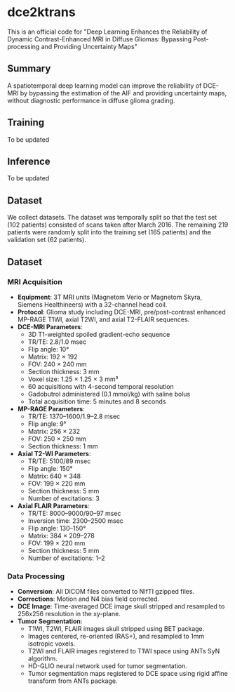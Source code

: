 # dce2ktrans
This is an official code for "Deep Learning Enhances the Reliability of Dynamic Contrast-Enhanced MRI in Diffuse Gliomas: Bypassing Post-processing and Providing Uncertainty Maps"

## Summary
A spatiotemporal deep learning model can improve the reliability of DCE-MRI by bypassing the estimation of the AIF and providing uncertainty maps, without diagnostic performance in diffuse glioma grading.

## Training
To be updated

## Inference
To be updated

## Dataset
We collect  datasets.
The dataset was temporally split so that the test set (102 patients) consisted of scans taken after March 2016. The remaining 219 patients were randomly split into the training set (165 patients) and the validation set (62 patients).

## Dataset
### MRI Acquisition
- **Equipment**: 3T MRI units (Magnetom Verio or Magnetom Skyra, Siemens Healthineers) with a 32-channel head coil.
- **Protocol**: Glioma study including DCE-MRI, pre/post-contrast enhanced MP-RAGE T1WI, axial T2WI, and axial T2-FLAIR sequences.
- **DCE-MRI Parameters**: 
  - 3D T1-weighted spoiled gradient-echo sequence
  - TR/TE: 2.8/1.0 msec
  - Flip angle: 10°
  - Matrix: 192 × 192
  - FOV: 240 × 240 mm
  - Section thickness: 3 mm
  - Voxel size: 1.25 × 1.25 × 3 mm³
  - 60 acquisitions with 4-second temporal resolution
  - Gadobutrol administered (0.1 mmol/kg) with saline bolus
  - Total acquisition time: 5 minutes and 8 seconds
- **MP-RAGE Parameters**: 
  - TR/TE: 1370–1600/1.9–2.8 msec
  - Flip angle: 9°
  - Matrix: 256 × 232
  - FOV: 250 × 250 mm
  - Section thickness: 1 mm
- **Axial T2-WI Parameters**: 
  - TR/TE: 5100/89 msec
  - Flip angle: 150°
  - Matrix: 640 × 348
  - FOV: 199 × 220 mm
  - Section thickness: 5 mm
  - Number of excitations: 3
- **Axial FLAIR Parameters**: 
  - TR/TE: 8000–9000/90–97 msec
  - Inversion time: 2300–2500 msec
  - Flip angle: 130–150°
  - Matrix: 384 × 209–278
  - FOV: 199 × 220 mm
  - Section thickness: 5 mm
  - Number of excitations: 1–2

### Data Processing
- **Conversion**: All DICOM files converted to NIfTI gzipped files.
- **Corrections**: Motion and N4 bias field corrected.
- **DCE Image**: Time-averaged DCE image skull stripped and resampled to 256x256 resolution in the xy-plane.
- **Tumor Segmentation**: 
  - T1WI, T2WI, FLAIR images skull stripped using BET package.
  - Images centered, re-oriented (RAS+), and resampled to 1mm isotropic voxels.
  - T2WI and FLAIR images registered to T1WI space using ANTs SyN algorithm.
  - HD-GLIO neural network used for tumor segmentation.
  - Tumor segmentation maps registered to DCE space using rigid affine transform from ANTs package.
